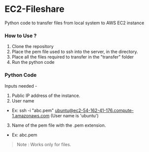 # EC2-Fileshare

Python code to transfer files from local system to AWS EC2 instance

### How to Use ?

1) Clone the repository
2) Place the pem file used to ssh into the server, in the directory.
3) Place all the files required to transfer in the "transfer" folder
4) Run the python code

### Python Code

Inputs needed - 

1) Public IP address of the instance.
2) User name 
- Ex: ssh -i "abc.pem" ubuntu@ec2-54-162-41-176.compute-1.amazonaws.com (User name is 'ubuntu')
3) Name of the pem file with the .pem extension.
- Ex: abc.pem

> Note : Works only for files.
